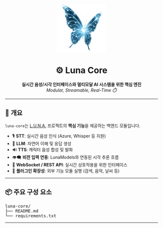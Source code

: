 <p align="center">
  <img src="https://github.com/lucid-luna/.github/blob/main/profile/assets/Butterfly.png" width="160" alt="LUNA Logo"/>
</p>

<h1 align="center">⚙️ Luna Core</h1>
<p align="center">
  <b>실시간 음성/시각 인터페이스와 멀티모달 AI 시스템을 위한 핵심 엔진</b><br/>
  <i>Modular, Streamable, Real-Time ⏱️</i>
</p>

---

## 🧠 개요

`luna-core`는 [L.U.N.A.](https://github.com/lucid-luna) 프로젝트의 **핵심 기능**을 제공하는 백엔드 모듈입니다.

- 🎙️ **STT**: 실시간 음성 인식 (Azure, Whisper 등 지원)
- 🧠 **LLM**: 자연어 이해 및 응답 생성
- 🔊 **TTS**: 캐릭터 음성 합성 및 발화
- 👁️‍🗨️ **비전 입력 연동**: LunaModels와 연동된 시각 추론 흐름
- 📡 **WebSocket / REST API**: 실시간 상호작용을 위한 인터페이스
- 🔌 **플러그인 확장성**: 외부 기능 모듈 실행 (검색, 음악, 날씨 등)

---

## 📦 주요 구성 요소

<pre>
luna-core/
├── README.md
└── requirements.txt
</pre>

---
